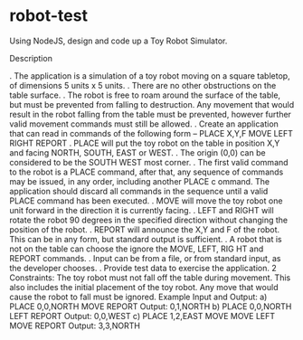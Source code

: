 # robot-test
Using NodeJS, design and code up a Toy Robot Simulator.

Description

. The application is a simulation of a toy robot moving on a square tabletop, of dimensions 5  units x 5 units.
. There are no other obstructions on the table surface.
. The robot is free to roam around the surface of the table, but must be prevented from falling to destruction. Any 
movement that would result in the robot falling from the table must  be prevented, however further valid 
movement commands must still be allowed.
. Create an application that can read in commands of the following form  –
PLACE X,Y,F
MOVE
LEFT
RIGHT
REPORT
. PLACE will put the toy robot on the table in position X,Y and  facing NORTH, SOUTH, EAST or WEST.
. The origin (0,0) can be considered to be the SOUTH WEST most corner.
. The first valid command to the robot is a PLACE command, after that, any sequence of commands may be 
issued, in any order, including another PLACE c ommand. The application should discard all commands in the 
sequence until a valid PLACE command has been executed.
. MOVE will move the toy robot one unit forward in the direction it is currently facing.
. LEFT and RIGHT will rotate the robot 90 degrees in the specified direction without changing the position of the 
robot.
. REPORT will announce the X,Y and F of the robot. This can be in any form, but standard output is sufficient.
. A robot that is not on the table can choose the ignore the MOVE, LEFT, RIG HT and REPORT commands.
. Input can be from a file, or from standard input, as the developer chooses.
. Provide test data to exercise the application. 
2
Constraints:
The toy robot must not fall off the table during movement. This also includes the initial  placement of the toy 
robot.
Any move that would cause the robot to fall must be ignored.
Example Input and Output:
a)
PLACE 0,0,NORTH
MOVE
REPORT
Output: 0,1,NORTH
b)
PLACE 0,0,NORTH
LEFT
REPORT
Output: 0,0,WEST
c)
PLACE 1,2,EAST
MOVE
MOVE
LEFT
MOVE
REPORT
Output: 3,3,NORTH 
